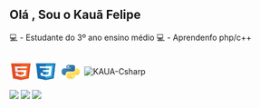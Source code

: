 ## Olá , Sou o Kauã Felipe 
💻 - Estudante do 3º ano ensino médio 
💻 - Aprendenfo php/c++
<div style="display: inline_block"><br>
  <img align="center" alt="KAUA-HTML" height="30" width="40" src="https://raw.githubusercontent.com/devicons/devicon/master/icons/html5/html5-original.svg">
  <img align="center" alt="KAUA-CSS" height="30" width="40" src="https://raw.githubusercontent.com/devicons/devicon/master/icons/css3/css3-original.svg">
  <img align="center" alt="KAUA-Python" height="30" width="40" src="https://raw.githubusercontent.com/devicons/devicon/master/icons/python/python-original.svg">
  <img align="center" alt="KAUA-Csharp" height="30" width="30" src="https://cdn-icons-png.flaticon.com/256/6132/6132222.png">
</div>
<br>
<div> 
  <a href="https://www.instagram.com/kauafelipegm_" target="_blank"><img src="https://img.shields.io/badge/-Instagram-%23E4405F?style=for-the-badge&logo=instagram&logoColor=white" target="_blank"></a>
  <a href = "mailto:kauafgm18@gmail.com"><img src="https://img.shields.io/badge/-Gmail-%23333?style=for-the-badge&logo=gmail&logoColor=white" target="_blank"></a>
  <a href="https://www.google.com/url?sa=t&rct=j&q=&esrc=s&source=web&cd=&ved=2ahUKEwjo9IKS-piKAxVjppUCHfRWHg0QFnoECBUQAQ&url=https%3A%2F%2Fbr.linkedin.com%2Fin%2Fkau%25C3%25A3-felipe-gomes-medeiros-15b770337&usg=AOvVaw2A37rw8MSSWKIi7H4owfpw&opi=89978449" target="_blank"><img src="https://img.shields.io/badge/-LinkedIn-%230077B5?style=for-the-badge&logo=linkedin&logoColor=white" target="_blank"></a> 
</div>
